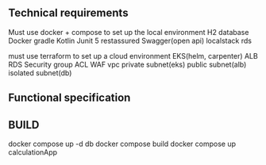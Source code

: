 
## Technical requirements

Must use docker + compose to set up the local environment 
    H2 database
    Docker
    gradle
    Kotlin
    Junit 5 
    restassured
    Swagger(open api)
    localstack rds

must use terraform to set up a cloud environment
    EKS(helm, carpenter)
    ALB
    RDS 
    Security group
    ACL
    WAF
    vpc
    private subnet(eks)
    public subnet(alb)
    isolated subnet(db)
    

## Functional specification


## BUILD

docker compose up -d db
docker compose build
docker compose up calculationApp

